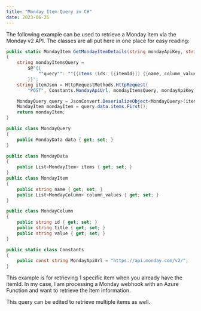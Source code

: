 ```yaml
---
title: "Monday Item Query in C#"
date: 2023-06-25
---
```


The following example can be used to retrieve a Monday item via the Monday v2 API. The classes are all put here in one place for easy reading:

```csharp
public static MondayItem GetMondayItemDetails(string mondayApiKey, string itemId)
{
    string mondayItemsQuery =
        $@"{{
            ""query"": ""{{items (ids: [{itemId}]) {{name, column_values {{ title, value}} }} }}""
        }}";
    string itemJson = HttpRequestMethods.HttpRequest(
        "POST", Constants.MondayApiUrl, mondayItemsQuery, mondayApiKey);

    MondayQuery query = JsonConvert.DeserializeObject<MondayQuery>(itemJson);
    MondayItem mondayItem = query.data.items.First();
    return mondayItem;
}

public class MondayQuery
{
    public MondayData data { get; set; }
}

public class MondayData
{
    public List<MondayItem> items { get; set; }
}
public class MondayItem
{
    public string name { get; set; }
    public List<MondayColumn> column_values { get; set; }
}

public class MondayColumn
{
    public string id { get; set; }
    public string title { get; set; }
    public string value { get; set; }
}

public static class Constants
{
    public const string MondayApiUrl = "https://api.monday.com/v2/";
}

```

This example is for retrieving 1 specific item when you already have the itemId. In my case, I am processing a Monday webhook with an Azure Function and want to retrieve the item information.

This query can be edited to retrieve multiple items as well.
